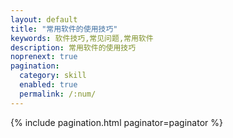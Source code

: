 ```yaml
---
layout: default 
title: "常用软件的使用技巧"
keywords: 软件技巧,常见问题,常用软件
description: 常用软件的使用技巧
noprenext: true
pagination:
  category: skill
  enabled: true
  permalink: /:num/
---
```


{% include pagination.html paginator=paginator %}

